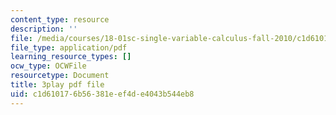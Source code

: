 ```yaml
---
content_type: resource
description: ''
file: /media/courses/18-01sc-single-variable-calculus-fall-2010/c1d610176b56381eef4de4043b544eb8_7K1sB05pE0A.pdf
file_type: application/pdf
learning_resource_types: []
ocw_type: OCWFile
resourcetype: Document
title: 3play pdf file
uid: c1d61017-6b56-381e-ef4d-e4043b544eb8
---
```


